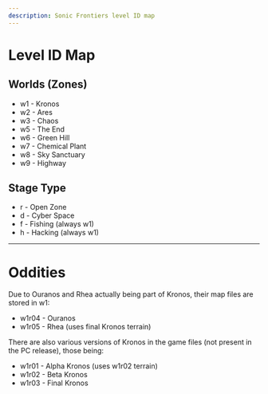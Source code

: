 ```yaml
---
description: Sonic Frontiers level ID map
---
```


# Level ID Map
## Worlds (Zones)

- w1 - Kronos
- w2 - Ares
- w3 - Chaos
- w5 - The End
- w6 - Green Hill
- w7 - Chemical Plant
- w8 - Sky Sanctuary
- w9 - Highway

## Stage Type
- r - Open Zone
- d - Cyber Space
- f - Fishing (always w1)
- h - Hacking (always w1)

----

# Oddities
Due to Ouranos and Rhea actually being part of Kronos, their map files are stored in w1:

- w1r04 - Ouranos
- w1r05 - Rhea (uses final Kronos terrain)

There are also various versions of Kronos in the game files (not present in the PC release), those being:

- w1r01 - Alpha Kronos (uses w1r02 terrain)
- w1r02 - Beta Kronos
- w1r03 - Final Kronos
